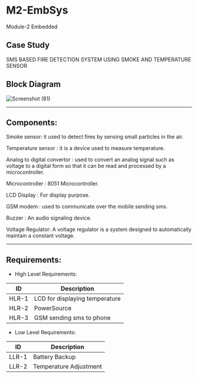 
# M2-EmbSys
Module-2 Embedded


##  Case Study

SMS BASED FIRE DETECTION SYSTEM USING SMOKE AND TEMPERATURE SENSOR

## Block Diagram
![Screenshot (81)](https://user-images.githubusercontent.com/98868418/155829482-bdc508b7-5329-44fc-8798-6708030935ed.png)

****

##   Components:

Smoke sensor:  it used to detect fires by sensing small particles in the air.

Temperature sensor : it is a device used to measure temperature.

Analog to digital convertor : used to convert an analog signal such as voltage to a digital form so that it can be read and processed by a microcontroller.

Microcontroller : 8051 Microcontroller.

LCD Display :  For display purpose.

GSM modem : used to communicate over the mobile sending sms.

Buzzer : An audio signaling device.

Voltage Regulator: A voltage regulator is a system designed to automatically maintain a constant voltage.
****

##  Requirements:

* High Level Requirements:

| ID|Description|
|---|-----------|
|HLR-1|  LCD for displaying temperature       |
|HLR-2| PowerSource |
|HLR-3|GSM sending sms to phone|
*  Low Level Requirements:

| ID|Description|
|---|-----------|
|LLR-1| Battery Backup   |
|LLR-2| Temperature Adjustment |

